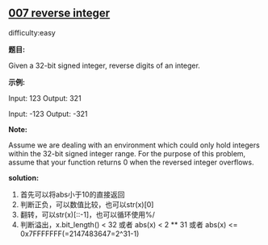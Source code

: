 ## [007 reverse integer](https://leetcode.com/problems/reverse-integer/description/)

difficulty:easy

**题目:**

Given a 32-bit signed integer, reverse digits of an integer.


**示例:**

Input: 123
Output:  321

Input: -123
Output: -321


**Note:**

Assume we are dealing with an environment which could only hold integers within the 32-bit signed integer range. For the purpose of this problem, assume that your function returns 0 when the reversed integer overflows.


**solution:**
1. 首先可以将abs小于10的直接返回
2. 判断正负，可以数值比较，也可以str(x)[0]
3. 翻转，可以str(x)[::-1]，也可以循环使用%/
4. 判断溢出，x.bit_length() < 32 或者 abs(x) < 2 ** 31 或者 abs(x) <= 0x7FFFFFFF(=2147483647=2^31-1)
